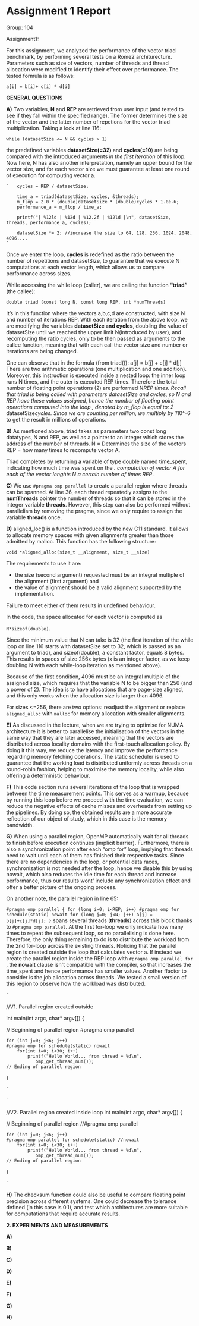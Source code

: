 # Assignment 1 Report
Group: 104

Assignment1:

For this assignment, we analyzed the performance of the vector triad benchmark, by performing several tests on a Rome2 architurecture. Parameters such as size of vectors, number of threads and thread allocation were modified to identify their effect over performance. The tested formula is as follows:

`a[i] = b[i]+ c[i] * d[i]`

**GENERAL QUESTIONS**

**A)**  Two variables, **N** and **REP** are retrieved from user input (and tested to see if they fall within the specified range). The former determines the size of the vector and the latter number of repetions for the vector triad multiplication. Taking a look at line 116: 

`while (datasetSize <= N && cycles > 1)`

the predefined variables **datasetSize(=32)** and **cycles(=10**) are being compared with the introduced arguments _in the first iteration_ of this loop. Now here, N has also another interpretation, namely an upper bound for the vector size, and for each vector size we must guarantee at least one round of execution for computing vector a. 

    `   cycles = REP / datasetSize;

        time_a = triad(datasetSize, cycles, &threads);
        m_flop = 2.0 * (double)datasetSize * (double)cycles * 1.0e-6;
        performance_a = m_flop / time_a;

        printf("| %12ld | %12d | %12.2f | %12ld |\n", datasetSize, threads, performance_a, cycles);

        datasetSize *= 2; //increase the size to 64, 128, 256, 1024, 2048, 4096....
    `

Once we enter the loop, **cycles**  is redefined as the ratio between the number of repetitions and datasetSize, to guarantee that we execute N computations at each vector length, which allows us to compare performance across sizes.

While accessing the while loop (caller), we are calling the function **“triad”** (the callee):

`double triad (const long N, const long REP, int *numThreads)`

It’s in this function where the vectors a,b,c,d are constructed, with size N and number of iterations REP. With each iteration from the above loop, we are modifying the variables **datasetSize and cycles**, doubling the value of datasetSize until we reached the upper limit N(introduced by user), and recomputing the ratio cycles, only to be then passed as arguments to the callee function, meaning that with each call the vector size and number or iterations are being changed. 

One can observe that in the formula (from triad()):
a[j] = b[j] + c[j] * d[j] 
There are two arithmetic operations (one multiplication	and one addition). Moreover, this instruction is executed inside a nested loop: the inner loop runs N times, and the outer is executed REP times. Therefore the total number of floating point operations (2) are performed N*REP times. Recall that triad is being called with parameters datasetSize and cycles, so N and REP have these values assigned, hence the number of floating point operations computed into the loop , denoted by m_flop is equal to:
2* datasetSize*cycles. Since we are counting per million, we multiply by 1*10^-6 to get the result in millions of operations. 

**B)** As mentioned above, triad takes as parameters two const long datatypes, N and REP, as well as a pointer to an integer which stores the address of the number of threads. 
N = Determines the size of the vectors
REP = how many times to recompute vector A.

Triad completes by returning a variable of type double named time_spent, indicating how much time was spent on the _. computation of vector A for each of the vector lenghts N a certain number of times REP ._ 

**C)** We use `#pragma omp parallel` to create a parallel region where threads can be spanned. At line 36, each thread repeatedly assigns to the **numThreads** pointer the number of threads so that it can be stored in the integer variable **threads**. However, this step can also be performed without parallelism by removing the pragma, since we only require to assign the variable **threads** once. 

**D)** aligned_loc() is a function introduced by the new C11 standard. It allows to allocate memory spaces with given alignments greater than those admitted by malloc. This function has the following structure: 

`void *aligned_alloc(size_t __alignment, size_t __size)`

 
The requirements to use it are:
-  the size (second argument) requested must be an integral multiple of the alignment (first argument) and 
-  the value of alignment should be a valid alignment supported by the implementation.

 Failure to meet either of them results in undefined behaviour.

In the code, the space allocated for each vector is computed as 

`N*sizeof(double)`. 

Since the minimum value that N can take is 32 (the first iteration of the while loop on line 116 starts with datasetSize set to 32, which is passed as an argument to triad), and sizeof(double), a constant factor, equals 8 bytes. This results in spaces of size 256x bytes (x is an integer factor, as we keep doubling N with each while-loop iteration as mentioned above).

Because of the first condition, 4096 must be an integral multiple of the assigned size, which requires that the variable N to be bigger than 256 (and a power of 2). The idea is to have allocations that are page-size aligned, and this only works when the allocation size is larger than 4096. 

For sizes <=256, there are two options: readjust the alignment or replace `aligned_alloc` with `malloc` for memory allocation with smaller alignments. 

**E)** As discussed in the lecture, when we are trying to optimise for NUMA architecture it is better to parallelise the initialisation of the vectors in the same way that they are later accessed, meaning that the vectors are distributed across locality domains with the first-touch allocation policy. By doing it this way, we reduce the latency and improve the performance regarding memory fetching operations. The static scheduler is used to guarantee that the working load is distributed uniformly across threads on a round-robin fashion, helping to maximise the memory locality, while also offering a deterministic behaviour. 

**F)** This code section runs several iterations of the loop that is wrapped between the time measurement points. This serves as a warmup, because by running this loop before we proceed with the time evaluation, we can reduce the negative effects of cache misses and overheads from setting up the pipelines. By doing so, the obtained results are a more accurate reflection of our object of study, which in this case is the memory bandwidth.  

**G)** When using a parallel region, OpenMP automatically wait for all threads to finish before execution continues (implicit barrier). Furthermore, there is also a synchronization point after each “omp for” loop, implying that threads need to wait until each of them has finished their respective tasks. Since there are no dependencies in the loop, or potential data races, synchronization is not needed after the loop, hence we disable this by using nowait, which also reduces the idle time for each thread and increase performance, thus our results wont' include any synchronization effect and offer a better picture of the ongoing process. 

On another note, the parallel region in line 65: 

` #pragma omp parallel
 {
    for (long i=0; i<REP; i++)
 #pragma omp for schedule(static) nowait
        for (long j=0; j<N; j++)
            a[j] = b[j]+c[j]*d[j];
 }
`
spans several threads (**threads**) across this block thanks to `#pragma omp parallel`. At the first for-loop we only indicate how many times to repeat the subsequent loop, so no parallelising is done here. Therefore, the only thing remaining to do is to distribute the workload from the 2nd for-loop across the existing threads. Noticing that the parallel region is created outside the loop that calculates vector a. If instead we create the parallel region inside the REP loop with `#pragma omp parallel for `, the **nowait** clause isn't compatible with the compiler, so that increases the time_spent and hence performance has smaller values. Another ffactor to consider is the job allocation across threads. We tested a small version of this region to observe how the workload was distributed. 

´

  //V1. Parallel region created outside

int main(int argc, char* argv[]) 
{ 
  
   // Beginning of parallel region 
    #pragma omp parallel 
    
    for (int j=0; j<6; j++)
    #pragma omp for schedule(static) nowait
        for(int i=0; i<30; i++)
            printf("Hello World... from thread = %d\n", 
               omp_get_thread_num());  
    // Ending of parallel region 
} 

´


`

//V2. Parallel region created inside loop
int main(int argc, char* argv[]) 
{ 
  
   // Beginning of parallel region 
    //#pragma omp parallel 
    
    for (int j=0; j<6; j++)
    #pragma omp parallel for schedule(static) //nowait
        for(int i=0; i<30; i++)
            printf("Hello World... from thread = %d\n", 
               omp_get_thread_num());  
    // Ending of parallel region 
} 

`






**H)** The checksum function could also be useful to compare floating point precision across different systems. One could decrease the tolerance defined (in this case is 0.1), and test which architectures are more suitable for computations that require accurate results. 

**2. EXPERIMENTS AND MEASUREMENTS**

**A)**

**B)**

**C)**

**D)**

**E)**

**F)**

**G)**

**H)**
